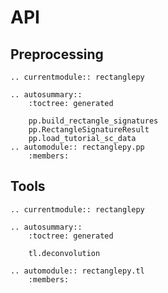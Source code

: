 # API

## Preprocessing

```{eval-rst}
.. currentmodule:: rectanglepy

.. autosummary::
    :toctree: generated

    pp.build_rectangle_signatures
    pp.RectangleSignatureResult
    pp.load_tutorial_sc_data
.. automodule:: rectanglepy.pp
    :members:
```

## Tools

```{eval-rst}
.. currentmodule:: rectanglepy

.. autosummary::
    :toctree: generated

    tl.deconvolution

.. automodule:: rectanglepy.tl
    :members:
```
